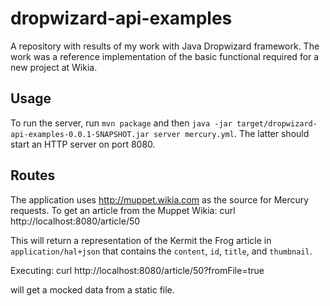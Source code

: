 # dropwizard-api-examples

A repository with results of my work with Java Dropwizard framework. The work was a reference implementation of the basic functional required for a new project at Wikia.

## Usage

To run the server, run `mvn package` and then `java -jar target/dropwizard-api-examples-0.0.1-SNAPSHOT.jar server mercury.yml`. The latter should start an HTTP server on port 8080.

## Routes

The application uses http://muppet.wikia.com as the source for Mercury requests. To get an article from the Muppet Wikia:
   curl http://localhost:8080/article/50

This will return a representation of the Kermit the Frog article in `application/hal+json` that contains the `content`, `id`, `title`, and `thumbnail`.

Executing:
   curl http://localhost:8080/article/50?fromFile=true

will get a mocked data from a static file.
